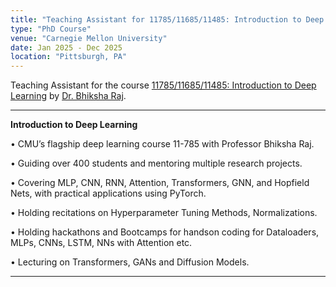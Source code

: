 ```yaml
---
title: "Teaching Assistant for 11785/11685/11485: Introduction to Deep Learning"
type: "PhD Course"
venue: "Carnegie Mellon University"
date: Jan 2025 - Dec 2025
location: "Pittsburgh, PA"
---
```


Teaching Assistant for the course [11785/11685/11485: Introduction to Deep Learning](https://deeplearning.cs.cmu.edu/) by [Dr. Bhiksha Raj](https://cmu-mlsp.github.io/team/bhiksha_raj).

---

**Introduction to Deep Learning**

• CMU’s flagship deep learning course 11-785 with Professor Bhiksha Raj.

• Guiding over 400 students and mentoring multiple research projects.

• Covering MLP, CNN, RNN, Attention, Transformers, GNN, and Hopfield Nets, with practical applications using PyTorch.

• Holding recitations on Hyperparameter Tuning Methods, Normalizations.

• Holding hackathons and Bootcamps for handson coding for Dataloaders, MLPs, CNNs, LSTM, NNs with Attention etc.

• Lecturing on Transformers, GANs and Diffusion Models.

---
